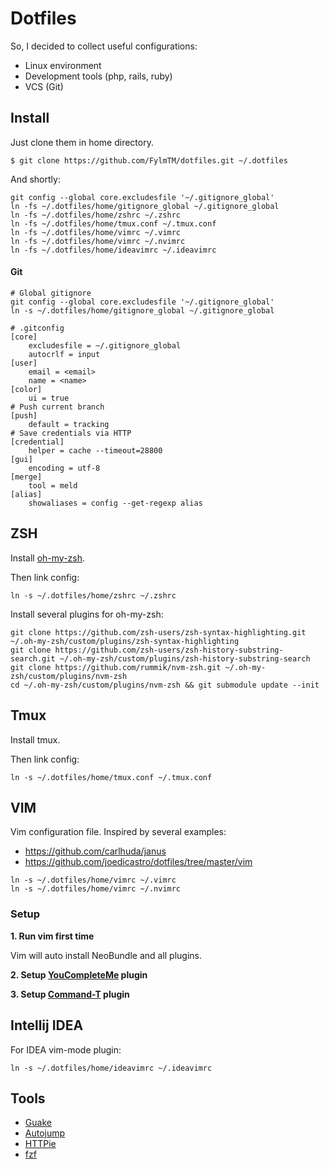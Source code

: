 # Dotfiles

So, I decided to collect useful configurations:

* Linux environment
* Development tools (php, rails, ruby)
* VCS (Git)

## Install
Just clone them in home directory.
```
$ git clone https://github.com/FylmTM/dotfiles.git ~/.dotfiles
```

And shortly:
```
git config --global core.excludesfile '~/.gitignore_global'
ln -fs ~/.dotfiles/home/gitignore_global ~/.gitignore_global
ln -fs ~/.dotfiles/home/zshrc ~/.zshrc
ln -fs ~/.dotfiles/home/tmux.conf ~/.tmux.conf
ln -fs ~/.dotfiles/home/vimrc ~/.vimrc
ln -fs ~/.dotfiles/home/vimrc ~/.nvimrc
ln -fs ~/.dotfiles/home/ideavimrc ~/.ideavimrc
```

#### Git
```
# Global gitignore
git config --global core.excludesfile '~/.gitignore_global'
ln -s ~/.dotfiles/home/gitignore_global ~/.gitignore_global
```

```
# .gitconfig
[core]
    excludesfile = ~/.gitignore_global
    autocrlf = input
[user]
    email = <email>
    name = <name>
[color]
    ui = true
# Push current branch
[push]
    default = tracking
# Save credentials via HTTP
[credential]
    helper = cache --timeout=28800
[gui]
    encoding = utf-8
[merge]
    tool = meld
[alias]
    showaliases = config --get-regexp alias
```

## ZSH
Install [oh-my-zsh](https://github.com/robbyrussell/oh-my-zsh). 

Then link config:
```shell
ln -s ~/.dotfiles/home/zshrc ~/.zshrc
```

Install several plugins for oh-my-zsh:
```shell
git clone https://github.com/zsh-users/zsh-syntax-highlighting.git ~/.oh-my-zsh/custom/plugins/zsh-syntax-highlighting
git clone https://github.com/zsh-users/zsh-history-substring-search.git ~/.oh-my-zsh/custom/plugins/zsh-history-substring-search
git clone https://github.com/rummik/nvm-zsh.git ~/.oh-my-zsh/custom/plugins/nvm-zsh
cd ~/.oh-my-zsh/custom/plugins/nvm-zsh && git submodule update --init
```

## Tmux
Install tmux.

Then link config:
```shell
ln -s ~/.dotfiles/home/tmux.conf ~/.tmux.conf
```

## VIM
Vim configuration file. Inspired by several examples:

- https://github.com/carlhuda/janus
- https://github.com/joedicastro/dotfiles/tree/master/vim

```shell
ln -s ~/.dotfiles/home/vimrc ~/.vimrc
ln -s ~/.dotfiles/home/vimrc ~/.nvimrc
```

### Setup

**1. Run vim first time**

Vim will auto install NeoBundle and all plugins.

**2. Setup [YouCompleteMe](https://github.com/Valloric/YouCompleteMe) plugin**

**3. Setup [Command-T](https://github.com/wincent/Command-T) plugin**

## Intellij IDEA

For IDEA vim-mode plugin:
```
ln -s ~/.dotfiles/home/ideavimrc ~/.ideavimrc
```

## Tools

* [Guake](https://github.com/Guake/guake)
* [Autojump](https://github.com/joelthelion/autojump)
* [HTTPie](https://github.com/jakubroztocil/httpie)
* [fzf](https://github.com/junegunn/fzf)
